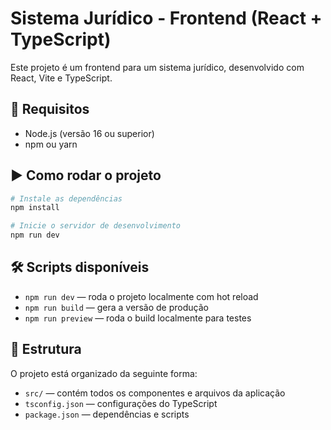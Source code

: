 # Sistema Jurídico - Frontend (React + TypeScript)

Este projeto é um frontend para um sistema jurídico, desenvolvido com React, Vite e TypeScript.

## 🔧 Requisitos

- Node.js (versão 16 ou superior)
- npm ou yarn

## ▶️ Como rodar o projeto

```bash
# Instale as dependências
npm install

# Inicie o servidor de desenvolvimento
npm run dev
```

## 🛠 Scripts disponíveis

- `npm run dev` — roda o projeto localmente com hot reload
- `npm run build` — gera a versão de produção
- `npm run preview` — roda o build localmente para testes

## 📁 Estrutura

O projeto está organizado da seguinte forma:

- `src/` — contém todos os componentes e arquivos da aplicação
- `tsconfig.json` — configurações do TypeScript
- `package.json` — dependências e scripts
